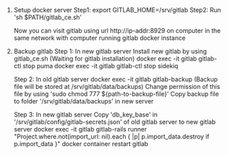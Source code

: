 1. Setup docker server
   Step1: export GITLAB_HOME=/srv/gitlab
   Step2: Run 'sh $PATH/gitlab_ce.sh'
 
   Now you can visit gitlab using url http://ip-addr:8929 on computer in the same network with computer running gitlab docker instance


2. Backup gitlab
   Step 1: In new gitlab server
	   Install new gitlab by using gitlab_ce.sh (Waiting for gitlab installation)
   	   docker exec -it gitlab gitlab-ctl stop puma
	   docker exec -it gitlab gitlab-ctl stop sidekiq

   Step 2: In old gitlab server
	   docker exec -it gitlab gitlab-backup (Backup file will be stored at /srv/gitlab/data/backups)
	   Change permission of this file by using 'sudo chmod 777 ${path-to-backup-file}'
	   Copy backup file to folder '/srv/gitlab/data/backups' in new server
	   
   Step 3: In new gitlab server	
	   Copy 'db_key_base' in '/srv/gitlab/config/gitlab-secrets.json' of old gitlab server to new gitlab server
	   docker exec -it gitlab gitlab-rails runner "Project.where.not(import_url: nil).each { |p| p.import_data.destroy if p.import_data }"
	   docker container restart gitlab


